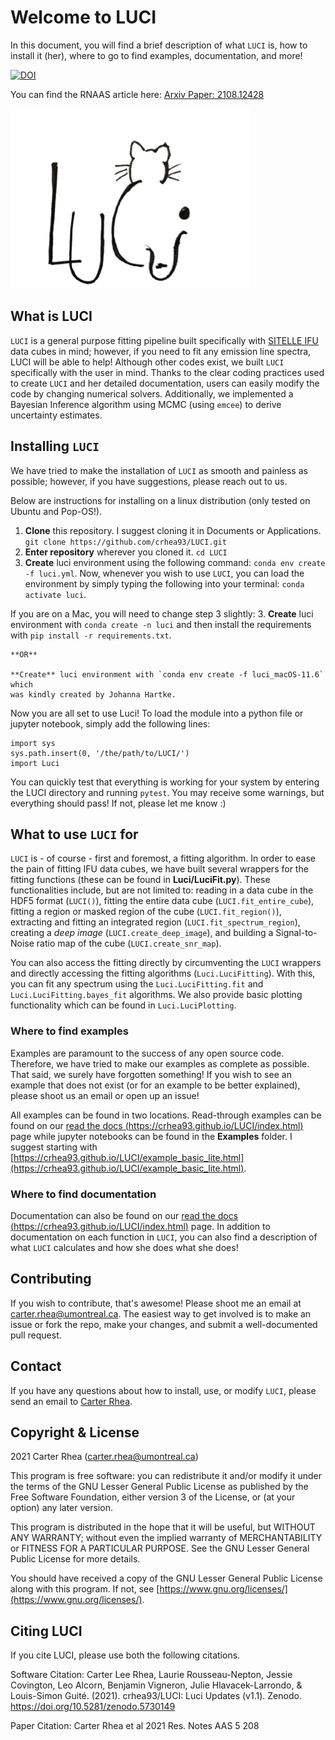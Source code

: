 # Welcome to LUCI
In this document, you will find a brief description of what `LUCI` is, how to install it (her), where to go to find examples, documentation, and more!

[![DOI](https://zenodo.org/badge/DOI/10.5281/zenodo.5385351.svg)](https://doi.org/10.5281/zenodo.5385351)

You can find the RNAAS article here:
[Arxiv Paper: 2108.12428](https://arxiv.org/abs/2108.12428)

![LuciLogo.png](LuciLogo.png)


## What is LUCI
`LUCI` is a general purpose fitting pipeline built specifically with [SITELLE IFU](https://www.cfht.hawaii.edu/Instruments/Sitelle/)
data cubes in mind; however, if you need to fit any emission line spectra, LUCI
will be able to help! Although other codes exist, we built `LUCI` specifically with the user
in mind. Thanks to the clear coding practices used to create `LUCI` and her detailed documentation,
users can easily modify the code by changing numerical solvers. Additionally, we implemented
a Bayesian Inference algorithm using MCMC (using `emcee`) to derive uncertainty estimates.


## Installing `LUCI`
We have tried to make the installation of `LUCI` as smooth and painless as possible; however, if you have suggestions, please reach out to us.

Below are instructions for installing on a linux distribution (only tested on Ubuntu and Pop-OS!).

1. **Clone** this repository. I suggest cloning it in Documents or Applications.
    ```git clone https://github.com/crhea93/LUCI.git```
2. **Enter repository** wherever you cloned it.
    ```cd LUCI```
3. **Create** luci environment using the following command: `conda env create -f luci.yml`. Now, whenever you wish to use `LUCI`, you can load the environment by simply typing the following into your terminal: `conda activate luci`.  


If you are on a Mac, you will need to change step 3 slightly:
3.  **Create** luci environment with `conda create -n luci` and then install the requirements with `pip install -r requirements.txt`.
    
    **OR**
    
    **Create** luci environment with `conda env create -f luci_macOS-11.6` which 
    was kindly created by Johanna Hartke.


Now you are all set to use Luci! To load the module into a python file or jupyter notebook, simply add the following lines:
```
import sys
sys.path.insert(0, '/the/path/to/LUCI/')
import Luci
```

You can quickly test that everything is working for your system by entering the LUCI directory and running `pytest`. You may receive some warnings, but everything should pass! If not, please let me know :)


## What to use `LUCI` for
`LUCI` is - of course - first and foremost, a fitting algorithm. In order to ease the pain of fitting IFU data cubes, we have built several wrappers for the fitting functions (these can be found in **Luci/LuciFit.py**). These functionalities include, but are not limited to: reading in a data cube in the HDF5 format (`LUCI()`), fitting the entire data cube (`LUCI.fit_entire_cube`), fitting a region or masked region of the cube (`LUCI.fit_region()`), extracting and fitting an integrated region (`LUCI.fit_spectrum_region`), creating a *deep image* (`LUCI.create_deep_image`), and building a Signal-to-Noise ratio map of the cube (`LUCI.create_snr_map`).

You can also access the fitting directly by circumventing the `LUCI` wrappers and directly accessing the fitting algorithms (`Luci.LuciFitting`). With this, you can fit any spectrum using the `Luci.LuciFitting.fit` and `Luci.LuciFitting.bayes_fit` algorithms. We also provide basic plotting functionality which can be found in `Luci.LuciPlotting`.

### Where to find examples
Examples are paramount to the success of any open source code. Therefore, we have tried to make our examples as complete as possible. That said, we surely have forgotten something! If you wish to see an example that does not exist (or for an example to be better explained), please shoot us an email or open up an issue!

All examples can be found in two locations. Read-through examples can be found on our [read the docs (https://crhea93.github.io/LUCI/index.html)](https://crhea93.github.io/LUCI/index.html) page while jupyter notebooks can be found in the **Examples** folder.
I suggest starting with [https://crhea93.github.io/LUCI/example_basic_lite.html](https://crhea93.github.io/LUCI/example_basic_lite.html).

### Where to find documentation
Documentation can also be found on our [read the docs (https://crhea93.github.io/LUCI/index.html)](https://crhea93.github.io/LUCI/index.html) page. In addition to documentation on each function in `LUCI`, you can also find a description of what `LUCI` calculates and how she does what she does!


## Contributing
If you wish to contribute, that's awesome! Please shoot me an email at [carter.rhea@umontreal.ca](mailto:carter.rhea@umontreal.ca).
The easiest way to get involved is to make an issue or fork the repo, make your changes, and submit a well-documented pull request.

## Contact
If you have any questions about how to install, use, or modify `LUCI`, please send an email to [Carter Rhea](mailto:carter.rhea@umontreal.ca).

## Copyright & License
2021 Carter Rhea ([carter.rhea@umontreal.ca](mailto:carter.rhea@umontreal.ca))

This program is free software: you can redistribute it and/or modify it under the terms of the GNU Lesser General Public License as published by the Free Software Foundation, either version 3 of the License, or (at your option) any later version.

This program is distributed in the hope that it will be useful, but WITHOUT ANY WARRANTY; without even the implied warranty of MERCHANTABILITY or FITNESS FOR A PARTICULAR PURPOSE. See the GNU Lesser General Public License for more details.

You should have received a copy of the GNU Lesser General Public License along with this program. If not, see [https://www.gnu.org/licenses/](https://www.gnu.org/licenses/).


## Citing LUCI
If you cite LUCI, please use both the following citations.

Software Citation: Carter Lee Rhea, Laurie Rousseau-Nepton, Jessie Covington, Leo Alcorn, Benjamin Vigneron, Julie Hlavacek-Larrondo, & Louis-Simon Guité. (2021). crhea93/LUCI: Luci Updates (v1.1). Zenodo. https://doi.org/10.5281/zenodo.5730149


Paper Citation:  Carter Rhea et al 2021 Res. Notes AAS 5 208
